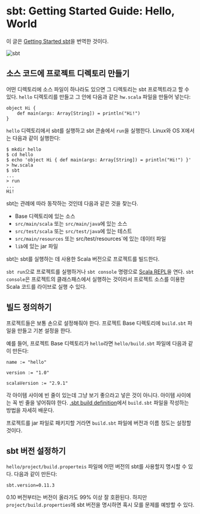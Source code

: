 # sbt: Getting Started Guide: Hello, World

이 글은 [Getting Started sbt][orig-getting-started]을 번역한 것이다.

![sbt](/articles/2012/sbt/sbt.png)

## 소스 코드에 프로젝트 디렉토리 만들기

어떤 디렉토리에 소스 파일이 하나라도 있으면 그 디렉토리는 sbt 프로젝트라고 할 수 있다. `hello` 디렉토리를 만들고 그 안에 다음과 같은 `hw.scala` 파일을 만들어 넣는다:

    object Hi {
        def main(args: Array[String]) = println("Hi!")
    }

`hello` 디렉토리에서 sbt를 실행하고 sbt 콘솔에서 `run`을 실행한다. Linux와 OS X에서는 다음과 같이 실행한다:

    $ mkdir hello
    $ cd hello
    $ echo 'object Hi { def main(args: Array[String]) = println("Hi!") }' > hw.scala
    $ sbt
    ...
    > run
    ...
    Hi!

sbt는 관례에 따라 동작하는 것인데 다음과 같은 것을 찾는다.

 - Base 디렉토리에 있는 소스
 - `src/main/scala` 또는 `src/main/java`에 있는 소스
 - `src/test/scala` 또는 `src/test/java`에 있는 테스트
 - `src/main/resources` 또는 src/test/resources`에 있는 데이터 파일
 - `lib`에 있는 jar 파일

sbt는 sbt를 실행하는 데 사용한 Scala 버전으로 프로젝트를 빌드한다.

`sbt run`으로 프로젝트를 실행하거나 `sbt console` 명령으로 [Scala REPL](http://www.scala-lang.org/node/2097)을 연다. `sbt console`은 프로젝트의 클래스패스에서 실행하는 것이라서 프로젝트 소스를 이용한 Scala 코드를 라이브로 실행 수 있다.

## 빌드 정의하기

프로젝트들은 보통 손으로 설정해줘야 한다. 프로젝트 Base 디렉토리에 `build.sbt` 파일을 만들고 기본 설정을 한다.

예를 들어, 프로젝트 Base 디렉토리가 `hello`라면 `hello/build.sbt` 파일에 다음과 같이 만든다:

    name := "hello"

    version := "1.0"

    scalaVersion := "2.9.1"

각 아이템 사이에 빈 줄이 있는데 그냥 보기 좋으라고 넣은 것이 아니다. 아이템 사이에는 꼭 빈 줄을 넣어줘야 한다. [.sbt build definition][.sbt-build-definition]에서 `build.sbt` 파일을 작성하는 방법을 자세히 배운다.

프로젝트를 jar 파일로 패키지할 거라면 `build.sbt` 파일에 버전과 이름 정도는 설정할 것이다.

## sbt 버전 설정하기

`hello/project/build.properteis` 파일에 어떤 버전의 sbt를 사용할지 명시할 수 있다. 다음과 같이 만든다:

    sbt.version=0.11.3

0.10 버전부터는 버전이 올라가도 99% 이상 잘 호환된다. 하지만 `project/build.properties`에 sbt 버전을 명시하면 혹시 모를 문제를 예방할 수 있다.

[orig-getting-started]: https://github.com/harrah/xsbt/wiki/Getting-Started-Welcome
[getting-started]: /articles/2012/sbt-getting-started.html
[setup]: /articles/2012/sbt-getting-started-setup.html
[hello-world]: /articles/2012/sbt-getting-started-hello.html
[directory-layout]: /articles/2012/sbt-getting-started-directory-layout.html
[running]: /articles/2012/sbt-getting-started-running.html
[.sbt-build-definition]: /articles/2012/sbt-getting-started-sbt-build-definition.html
[scopes]: /articles/2012/sbt-getting-started-scopes.html
[more-about-settings]: /articles/2012/sbt-getting-started-more-about-settings.html
[library-dependencies]: /articles/2012/sbt-getting-started-library-dependencies.html
[.scala-build-definition]: /articles/2012/sbt-getting-started-scala-build-definition.html
[using-plugins]: /articles/2012/sbt-getting-started-using-plugins.html
[multi-project-builds]: /articles/2012/sbt-getting-started-multi-project-builds.html
[custom-settings-and-tasks]: /articles/2012/sbt-getting-started-custom-settings-and-tasks.html
[summary]: /articles/2012/sbt-getting-started-summary.html
